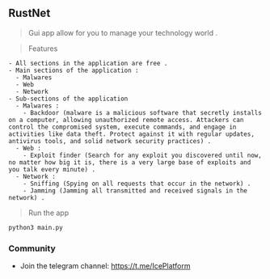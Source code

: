 ## RustNet
> Gui app allow for you to manage your technology world .

> Features
``` text
- All sections in the application are free .
- Main sections of the application : 
  - Malwares 
  - Web
  - Network
- Sub-sections of the application
  - Malwares :
    - Backdoor (malware is a malicious software that secretly installs on a computer, allowing unauthorized remote access. Attackers can control the compromised system, execute commands, and engage in activities like data theft. Protect against it with regular updates, antivirus tools, and solid network security practices) .
  - Web :
    - Exploit finder (Search for any exploit you discovered until now, no matter how big it is, there is a very large base of exploits and you talk every minute) .
  - Network :
    - Sniffing (Spying on all requests that occur in the network) .
    - Jamming (Jamming all transmitted and received signals in the network) .
```

> Run the app
``` bash
python3 main.py
```

### Community

- Join the telegram channel: https://t.me/IcePlatform

